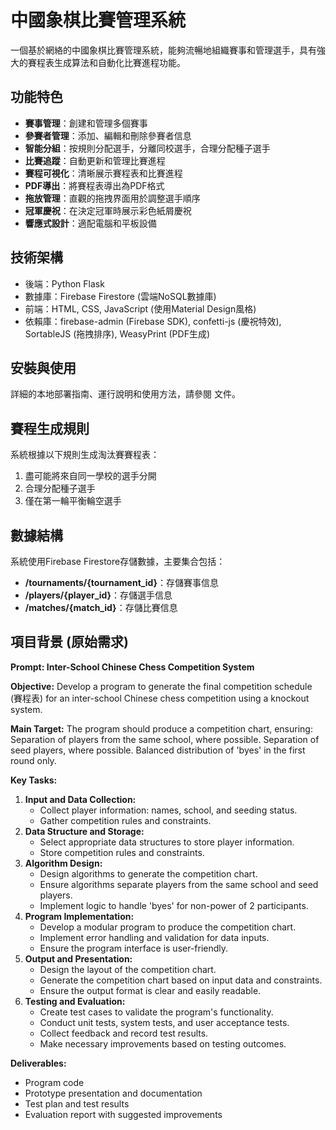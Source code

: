# 中國象棋比賽管理系統

一個基於網絡的中國象棋比賽管理系統，能夠流暢地組織賽事和管理選手，具有強大的賽程表生成算法和自動化比賽進程功能。

## 功能特色

- **賽事管理**：創建和管理多個賽事
- **參賽者管理**：添加、編輯和刪除參賽者信息
- **智能分組**：按規則分配選手，分離同校選手，合理分配種子選手
- **比賽追蹤**：自動更新和管理比賽進程
- **賽程可視化**：清晰展示賽程表和比賽進程
- **PDF導出**：將賽程表導出為PDF格式
- **拖放管理**：直觀的拖拽界面用於調整選手順序
- **冠軍慶祝**：在決定冠軍時展示彩色紙屑慶祝
- **響應式設計**：適配電腦和平板設備

## 技術架構

- 後端：Python Flask
- 數據庫：Firebase Firestore (雲端NoSQL數據庫)
- 前端：HTML, CSS, JavaScript (使用Material Design風格)
- 依賴庫：firebase-admin (Firebase SDK), confetti-js (慶祝特效), SortableJS (拖拽排序), WeasyPrint (PDF生成)

## 安裝與使用

詳細的本地部署指南、運行說明和使用方法，請參閱 <mcfile name="INSTALL.md" path="c:\Users\user\Documents\program\SBA\ChineseBracketMaster\INSTALL.md"></mcfile> 文件。

## 賽程生成規則

系統根據以下規則生成淘汰賽賽程表：

1. 盡可能將來自同一學校的選手分開
2. 合理分配種子選手
3. 僅在第一輪平衡輪空選手

## 數據結構

系統使用Firebase Firestore存儲數據，主要集合包括：

- **/tournaments/{tournament_id}**：存儲賽事信息
- **/players/{player_id}**：存儲選手信息
- **/matches/{match_id}**：存儲比賽信息

## 項目背景 (原始需求)

**Prompt: Inter-School Chinese Chess Competition System**

**Objective:**
Develop a program to generate the final competition schedule (賽程表) for an inter-school Chinese chess competition using a knockout system.

**Main Target:**
The program should produce a competition chart, ensuring:
Separation of players from the same school, where possible.
Separation of seed players, where possible.
Balanced distribution of 'byes' in the first round only.

**Key Tasks:**

1.  **Input and Data Collection:**
    *   Collect player information: names, school, and seeding status.
    *   Gather competition rules and constraints.
2.  **Data Structure and Storage:**
    *   Select appropriate data structures to store player information.
    *   Store competition rules and constraints.
3.  **Algorithm Design:**
    *   Design algorithms to generate the competition chart.
    *   Ensure algorithms separate players from the same school and seed players.
    *   Implement logic to handle 'byes' for non-power of 2 participants.
4.  **Program Implementation:**
    *   Develop a modular program to produce the competition chart.
    *   Implement error handling and validation for data inputs.
    *   Ensure the program interface is user-friendly.
5.  **Output and Presentation:**
    *   Design the layout of the competition chart.
    *   Generate the competition chart based on input data and constraints.
    *   Ensure the output format is clear and easily readable.
6.  **Testing and Evaluation:**
    *   Create test cases to validate the program's functionality.
    *   Conduct unit tests, system tests, and user acceptance tests.
    *   Collect feedback and record test results.
    *   Make necessary improvements based on testing outcomes.

**Deliverables:**

*   Program code
*   Prototype presentation and documentation
*   Test plan and test results
*   Evaluation report with suggested improvements

